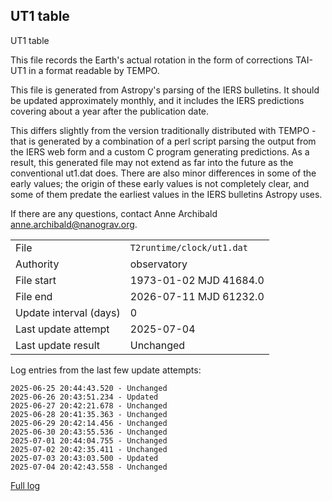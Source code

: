 
## UT1 table

UT1 table

This file records the Earth's actual rotation in the form of
corrections TAI-UT1 in a format readable by TEMPO.

This file is generated from Astropy's parsing of the IERS
bulletins. It should be updated approximately monthly, and it
includes the IERS predictions covering about a year after the
publication date.

This differs slightly from the version traditionally distributed
with TEMPO - that is generated by a combination of a perl script
parsing the output from the IERS web form and a custom C program
generating predictions. As a result, this generated file may not
extend as far into the future as the conventional ut1.dat does.
There are also minor differences in some of the early values; the
origin of these early values is not completely clear, and some of
them predate the earliest values in the IERS bulletins Astropy uses.

If there are any questions, contact Anne Archibald
<anne.archibald@nanograv.org>.

|     |     |
|:--- |:--- |
| File | `T2runtime/clock/ut1.dat` |
| Authority | observatory |
| File start | 1973-01-02 MJD 41684.0 |
| File end | 2026-07-11 MJD 61232.0 |
| Update interval (days) | 0 |
| Last update attempt | 2025-07-04 |
| Last update result | Unchanged |

Log entries from the last few update attempts:
```
2025-06-25 20:44:43.520 - Unchanged
2025-06-26 20:43:51.234 - Updated
2025-06-27 20:42:21.678 - Unchanged
2025-06-28 20:41:35.363 - Unchanged
2025-06-29 20:42:14.456 - Unchanged
2025-06-30 20:43:55.536 - Unchanged
2025-07-01 20:44:04.755 - Unchanged
2025-07-02 20:42:35.411 - Unchanged
2025-07-03 20:43:03.500 - Updated
2025-07-04 20:42:43.558 - Unchanged
```
[Full log](https://raw.githubusercontent.com/ipta/pulsar-clock-corrections/main/log/T2runtime/clock/ut1.dat.log)
